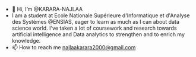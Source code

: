 - 👋 Hi, I’m @KARARA-NAJLAA
- I am a student at Ecole Nationale Supérieure d'Informatique et d'Analyse des Systèmes @ENSIAS, eager to learn as much as I can about data science world.
 I've taken a lot of coursework and research towards artificial intelligence and Data analytics to strengthen and to enrich my knowledge.
- 📫 How to reach me najlaakarara2000@gmail.com

<!---
KARARA-NAJLAA/KARARA-NAJLAA is a ✨ special ✨ repository because its `README.md` (this file) appears on your GitHub profile.
You can click the Preview link to take a look at your changes.
--->
